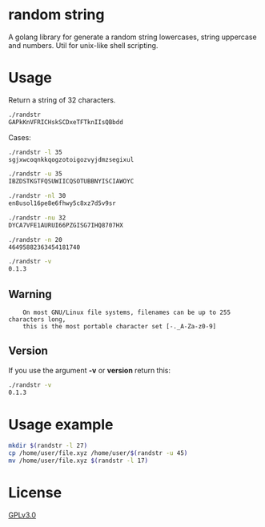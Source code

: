 # random string
A golang library for generate a random string lowercases, string uppercase and numbers. Util for unix-like shell scripting.

# Usage

Return a string of 32 characters.

```bash
./randstr
GAPkKnVFRICHskSCDxeTFTknIIsQBbdd
```


Cases:

```bash
./randstr -l 35
sgjxwcoqnkkqogzotoigozvyjdmzsegixul

./randstr -u 35
IBZDSTKGTFQSUWIICQSOTUBBNYISCIAWOYC

./randstr -nl 30
en8usol16pe8e6fhwy5c8xz7d5v9sr

./randstr -nu 32
DYCA7VFE1AURUI66PZGISG7IHQ8707HX

./randstr -n 20
46495882363454181740

./randstr -v
0.1.3
```

## **Warning**                                                                                                                             
        On most GNU/Linux file systems, filenames can be up to 255 characters long, 
		this is the most portable character set [-._A-Za-z0-9] 

## Version

If you use the argument **-v** or **version** return this:

```bash
./randstr -v
0.1.3
```

# Usage example

```bash
mkdir $(randstr -l 27)
cp /home/user/file.xyz /home/user/$(randstr -u 45)
mv /home/user/file.xyz $(randstr -l 17)
```

# License

[GPLv3.0](https://www.gnu.org/licenses/gpl-3.0.en.html)
